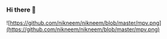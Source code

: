 ### Hi there 👋

![https://github.com/nikneem/nikneem/blob/master/mpv.png](https://github.com/nikneem/nikneem/blob/master/mpv.png)

<!--
**nikneem/nikneem** is a ✨ _special_ ✨ repository because its `README.md` (this file) appears on your GitHub profile.

Here are some ideas to get you started:

- 🔭 I’m currently working on ...
- 🌱 I’m currently learning ...
- 👯 I’m looking to collaborate on ...
- 🤔 I’m looking for help with ...
- 💬 Ask me about ...
- 📫 How to reach me: ...
- 😄 Pronouns: ...
- ⚡ Fun fact: ...
-->
